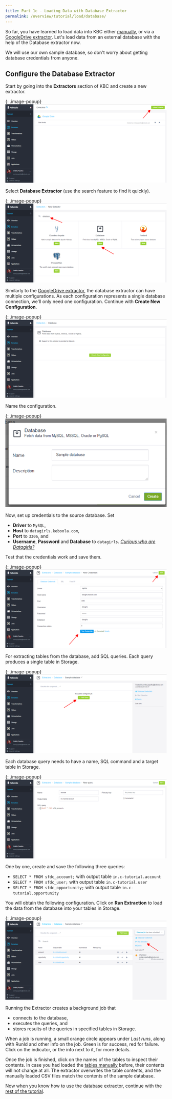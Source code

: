 ```yaml
---
title: Part 1c - Loading Data with Database Extractor
permalink: /overview/tutorial/load/database/
---
```


So far, you have learned to load data into KBC either [manually](/overview/tutorial/load/), or
via a [GoogleDrive extractor](/overview/tutorial/load/googledrive/).
Let's load data from an external database with the help of the Database extractor now.

We will use our own sample database, so don't worry about getting database credentials from anyone.

## Configure the Database Extractor
Start by going into the **Extractors** section of KBC and create a new extractor.

{: .image-popup}
![Screenshot - Create a new Extractor](/overview/tutorial/load/extractor-intro-2.png) 

Select **Database Extractor** (use the search feature to find it quickly).

{: .image-popup}
![Screenshot - Create a new Database Extractor](/overview/tutorial/load/extractor-intro-3.png) 

Similarly to the [GoogleDrive extractor](/overview/tutorial/load/googledrive/), the database extractor can
have multiple configurations. As each configuration represents a single database connection, we'll only
need one configuration. Continue with **Create New Configuration**.

{: .image-popup}
![Screenshot - New Database Extractor Configuration](/overview/tutorial/load/extractor-db-new.png) 

Name the configuration.

{: .image-popup}
![Screenshot - Create a new Database Extractor Configuration](/overview/tutorial/load/extractor-db-create.png) 

Now, set up credentials to the source database. Set

- **Driver** to `MySQL`,
- **Host** to `datagirls.keboola.com`,
- **Port** to `3306`, and
- **Username**, **Password** and **Database** to `datagirls`. 
[_Curious who are Datagirls?_](https://www.facebook.com/datagirls/) 

Test that the credentials work and save them.

{: .image-popup}
![Screenshot - Database Extractor Credentials](/overview/tutorial/load/extractor-db-credentials.png)

For extracting tables from the database, add SQL queries. Each query produces a single table in Storage. 
 
{: .image-popup}
![Screenshot - Database Extractor Introduction](/overview/tutorial/load/extractor-db-intro-3.png)

Each database query needs to have a name, SQL command and a target table in Storage. 

{: .image-popup}
![Screenshot - Add database query](/overview/tutorial/load/extractor-db-query-edit.png)

One by one, create and save the following three queries:

- `SELECT * FROM sfdc_account;` with output table `in.c-tutorial.account`
- `SELECT * FROM sfdc_user;` with output table `in.c-tutorial.user`
- `SELECT * FROM sfdc_opportunity;` with output table `in.c-tutorial.opportunity`

You will obtain the following configuration. Click on **Run Extraction** to load the data
from the database into your tables in Storage.

{: .image-popup}
![Screenshot - Add database query](/overview/tutorial/load/extractor-db-queries.png)

Running the Extractor creates a background job that 

- connects to the database, 
- executes the queries, and
- stores results of the queries in specified tables in Storage. 

When a job is running, a small orange circle appears under *Last runs*, along with RunId and other info on the job. 
Green is for success, red for failure. Click on the indicator, or the info next to it, for more details.

Once the job is finished, click on the names of the tables to inspect their contents. In case you had loaded the 
[tables manually](/overview/tutorial/load/) before, their contents will not change at all. 
The extractor overwrites the table contents, and the manually loaded CSV files match the contents of the sample database.

Now when you know how to use the database extractor, continue with the [rest of the tutorial](/overview/tutorial/manipulate/).

